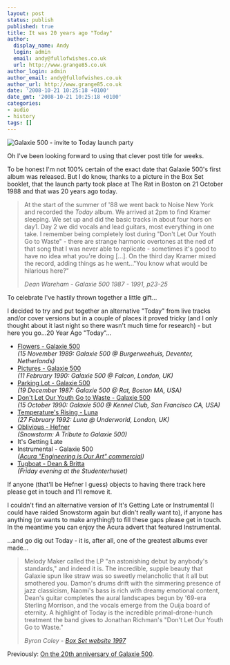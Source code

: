 ```yaml
---
layout: post
status: publish
published: true
title: It was 20 years ago "Today"
author:
  display_name: Andy
  login: admin
  email: andy@fullofwishes.co.uk
  url: http://www.grange85.co.uk
author_login: admin
author_email: andy@fullofwishes.co.uk
author_url: http://www.grange85.co.uk
date: '2008-10-21 10:25:18 +0100'
date_gmt: '2008-10-21 10:25:18 +0100'
categories:
- audio
- history
tags: []
---
```

<div class="imagebox-a"><img src="https://www.fullofwishes.co.uk/wp/wp-content/uploads/2008/10/19881021_galaxie500.jpg" alt="Galaxie 500 - invite to Today launch party" title="Galaxie 500 - invite to Today launch party" class="alignnone size-full wp-image-872" /></div>
<p>Oh I've been looking forward to using that clever post title for weeks.</p>
<p>To be honest I'm not 100% certain of the exact date that Galaxie 500's first album was released. But I do know, thanks to a picture in the Box Set booklet, that the launch party took place at The Rat in Boston on 21 October 1988 and that was 20 years ago today.</p>
<blockquote><p>At the start of the summer of '88 we went back to Noise New York and recorded the <em>Today</em> album. We arrived at 2pm to find Kramer sleeping. We set up and did the basic tracks in about four hors on day1. Day 2 we did vocals and lead guitars, most everything in one take. I remember being completely lost during "Don't Let Our Youth Go to Waste" - there are strange harmonic overtones at the ned of that song that I was never able to replicate - sometimes it's good to have no idea what you're doing [...]. On the third day Kramer mixed the record, adding things as he went..."You know what would be hilarious here?"</p>
<p><em>Dean Wareham - Galaxie 500 1987 - 1991, p23-25</em></p></blockquote>
<p>To celebrate I've hastily thrown together a little gift...</p>
<p><a id="more"></a><a id="more-866"></a></p>
<p>I decided to try and put together an alternative "Today" from live tracks and/or cover versions but in a couple of places it proved tricky (and I only thought about it last night so there wasn't much time for research) - but here you go...20 Year Ago "Today"...</p>
<ul>
<li><a href="http://www.box.net/shared/cs56requ5v">Flowers - Galaxie 500</a> <br/><em>(15 November 1989: Galaxie 500 @ Burgerweehuis, Deventer, Netherlands)</em></li>
<li><a href="http://www.box.net/shared/oe7za45rdm">Pictures - Galaxie 500</a> <br/><em>(11 February 1990: Galaxie 500 @ Falcon, London, UK)</em></li>
<li><a href="http://www.box.net/shared/hmfp9lvd7s">Parking Lot - Galaxie 500</a> <br/><em>(19 December 1987: Galaxie 500 @ Rat, Boston MA, USA)</em></li>
<li><a href="http://www.box.net/shared/k6tduybg8x">Don't Let Our Youth Go to Waste -  Galaxie 500</a> <br/><em>(15 October 1990: Galaxie 500 @ Kennel Club, San Francisco CA, USA)</em></li>
<li><a href="http://www.box.net/shared/6c2p7xlhau">Temperature's Rising - Luna</a> <br/><em>(27 February 1992: Luna @ Underworld, London, UK)</em></li>
<li><a href="http://www.box.net/shared/hqj4yy30a4">Oblivious - Hefner</a> <br/><em>(<span class="removed_link" title="https://www.fullofwishes.co.uk/database/discography/album/145/">Snowstorm: A Tribute to Galaxie 500</span>)</em></li>
<li>It's Getting Late</li>
<li>Instrumental - Galaxie 500 <br/><em>(<a href="http://uk.youtube.com/watch?v=naPtNSN5r-o">Acura "Engineering is Our Art" commercial</a>)</em></li>
<li><a href="http://www.box.net/shared/08tkuo1ud9">Tugboat - Dean & Britta</a> <br/><em>(Friday evening at the Studenterhuset)</em></li>
</ul>
<p>If anyone (that'll be Hefner I guess) objects to having there track here please get in touch and I'll remove it.</p>
<p>I couldn't find an alternative version of It's Getting Late or Instrumental (I could have raided <span class="removed_link" title="https://www.fullofwishes.co.uk/database/discography/album/145/">Snowstorm</span> again but didn't really want to), if anyone has anything (or wants to make anything!) to fill these gaps please get in touch. In the meantime you can enjoy the Acura advert that featured Instrumental.</p>
<p><figure class="caption "><figcaption class="caption-text"></figcaption></figure></p>
<p>...and go dig out Today - it is, after all, one of the greatest albums ever made...</p>
<blockquote><p>Melody Maker called the LP "an astonishing debut by anybody's standards," and indeed it is. The incredible, supple beauty that Galaxie spun like straw was so sweetly melancholic that it all but smothered you. Damon's drums drift with the simmering presence of jazz classicism, Naomi's bass is rich with dreamy emotional content, Dean's guitar completes the aural landscapes begun by '69-era Sterling Morrison, and the vocals emerge from the Ouija board of eternity. A highlight of Today is the incredible primal-drone-hunch treatment the band gives to Jonathan Richman's "Don't Let Our Youth Go to Waste."</p>
<p><em>Byron Coley - <a href="https://static.fullofwishes.co.uk/galaxie500box/pr2.html">Box Set website 1997</a></em></p>
</blockquote>
<p>Previously: <a href="/2007/08/28/on-the-20th-anniversary-of-galaxie-500/">On the 20th anniversary of Galaxie 500</a>.</p>
